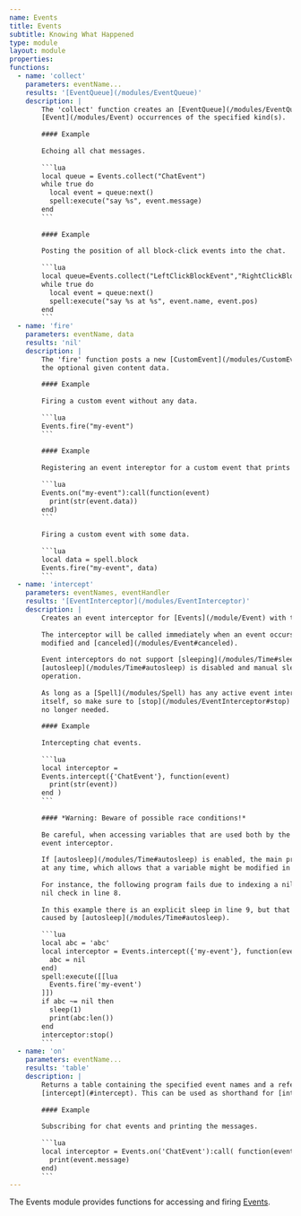 ```yaml
---
name: Events
title: Events
subtitle: Knowing What Happened
type: module
layout: module
properties:
functions:
  - name: 'collect'
    parameters: eventName...
    results: '[EventQueue](/modules/EventQueue)'
    description: |
        The 'collect' function creates an [EventQueue](/modules/EventQueue/) that collects all
        [Event](/modules/Event) occurrences of the specified kind(s).
       
        #### Example
       
        Echoing all chat messages.
       
        ```lua
        local queue = Events.collect("ChatEvent")
        while true do
          local event = queue:next()
          spell:execute("say %s", event.message)
        end
        ```
       
        #### Example
       
        Posting the position of all block-click events into the chat.
       
        ```lua
        local queue=Events.collect("LeftClickBlockEvent","RightClickBlockEvent")
        while true do
          local event = queue:next()
          spell:execute("say %s at %s", event.name, event.pos)
        end
        ```
  - name: 'fire'
    parameters: eventName, data
    results: 'nil'
    description: |
        The 'fire' function posts a new [CustomEvent](/modules/CustomEvent/) with the given name and
        the optional given content data.
       
        #### Example
       
        Firing a custom event without any data.
       
        ```lua
        Events.fire("my-event")
        ```
       
        #### Example
       
        Registering an event intereptor for a custom event that prints the event data.
       
        ```lua
        Events.on("my-event"):call(function(event)
          print(str(event.data))
        end)
        ```
       
        Firing a custom event with some data.
       
        ```lua
        local data = spell.block
        Events.fire("my-event", data)
        ```
  - name: 'intercept'
    parameters: eventNames, eventHandler
    results: '[EventInterceptor](/modules/EventInterceptor)'
    description: |
        Creates an event interceptor for [Events](/module/Event) with the specified names.
       
        The interceptor will be called immediately when an event occurs, which allows events to be
        modified and [canceled](/modules/Event#canceled).
       
        Event interceptors do not support [sleeping](/modules/Time#sleep) - therefor,
        [autosleep](/modules/Time#autosleep) is disabled and manual sleeping is treated as an illegal
        operation.
       
        As long as a [Spell](/modules/Spell) has any active event interceptors it will not terminate by
        itself, so make sure to [stop](/modules/EventInterceptor#stop) each event interceptor that is
        no longer needed.
       
        #### Example
       
        Intercepting chat events.
       
        ```lua
        local interceptor =
        Events.intercept({'ChatEvent'}, function(event)
          print(str(event))
        end )
        ```
       
        #### *Warning: Beware of possible race conditions!*
       
        Be careful, when accessing variables that are used both by the main program as well as by the
        event interceptor.
       
        If [autosleep](/modules/Time#autosleep) is enabled, the main program can fall asleep eventually
        at any time, which allows that a variable might be modified in an awkward situation.
       
        For instance, the following program fails due to indexing a nil value in line 10 despite the
        nil check in line 8.
       
        In this example there is an explicit sleep in line 9, but that sleep could just as well be
        caused by [autosleep](/modules/Time#autosleep).
       
        ```lua
        local abc = 'abc'
        local interceptor = Events.intercept({'my-event'}, function(event)
          abc = nil
        end)
        spell:execute([[lua
          Events.fire('my-event')
        ]])
        if abc ~= nil then
          sleep(1)
          print(abc:len())
        end
        interceptor:stop()
        ```
  - name: 'on'
    parameters: eventName...
    results: 'table'
    description: |
        Returns a table containing the specified event names and a reference to
        [intercept](#intercept). This can be used as shorthand for [intercept](#intercept).
       
        #### Example
       
        Subscribing for chat events and printing the messages.
       
        ```lua
        local interceptor = Events.on('ChatEvent'):call( function(event)
          print(event.message)
        end)
        ```
---
```


The <span class="notranslate">Events</span> module provides functions for accessing and firing
[Events](/modules/Event/).

